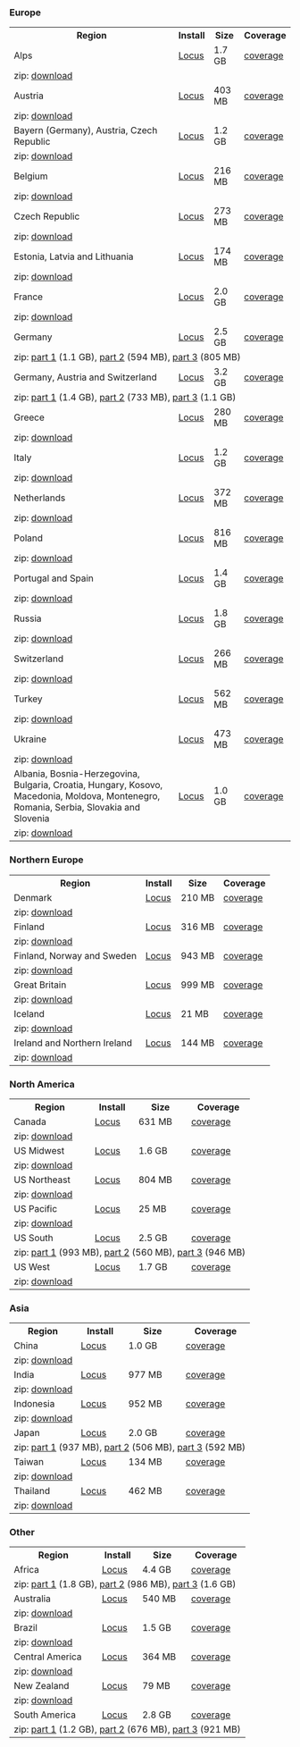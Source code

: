 
### Europe

<div class="v-1.0-pre18">
  
<table>
<tr>
  <th>Region</th>
  <th>Install</th>
  <th>Size</th>
  <th>Coverage</th>
</tr>

<tr>
  <td class="regionInfo">Alps</td>
  <td><a href="locus-actions://https/graphhopper.develar.org/locus/2020-01-24/alps.locus.xml">Locus</a></td>
  <td>1.7 GB</td>
  <td><a href="/coverage.html#alps@1.0-pre18">coverage</a></td>
</tr>

<tr class="infoRow">
<td colSpan="4">
  zip: <a href="https://s3.eu-central-1.wasabisys.com/gh-routing-data/alps.osm-gh.zip">download</a>
</td>
</tr>

<tr>
  <td class="regionInfo">Austria</td>
  <td><a href="locus-actions://https/graphhopper.develar.org/locus/2020-01-24/austria.locus.xml">Locus</a></td>
  <td>403 MB</td>
  <td><a href="/coverage.html#austria@1.0-pre18">coverage</a></td>
</tr>

<tr class="infoRow">
<td colSpan="4">
  zip: <a href="https://s3.eu-central-1.wasabisys.com/gh-routing-data/austria.osm-gh.zip">download</a>
</td>
</tr>

<tr>
  <td class="regionInfo">Bayern (Germany), Austria, Czech Republic</td>
  <td><a href="locus-actions://https/graphhopper.develar.org/locus/2020-01-24/bayern-at-cz.locus.xml">Locus</a></td>
  <td>1.2 GB</td>
  <td><a href="/coverage.html#bayern-at-cz@1.0-pre18">coverage</a></td>
</tr>

<tr class="infoRow">
<td colSpan="4">
  zip: <a href="https://s3.eu-central-1.wasabisys.com/gh-routing-data/bayern-at-cz.osm-gh.zip">download</a>
</td>
</tr>

<tr>
  <td class="regionInfo">Belgium</td>
  <td><a href="locus-actions://https/graphhopper.develar.org/locus/2020-01-24/belgium.locus.xml">Locus</a></td>
  <td>216 MB</td>
  <td><a href="/coverage.html#belgium@1.0-pre18">coverage</a></td>
</tr>

<tr class="infoRow">
<td colSpan="4">
  zip: <a href="https://s3.eu-central-1.wasabisys.com/gh-routing-data/belgium.osm-gh.zip">download</a>
</td>
</tr>

<tr>
  <td class="regionInfo">Czech Republic</td>
  <td><a href="locus-actions://https/graphhopper.develar.org/locus/2020-01-24/czech-republic.locus.xml">Locus</a></td>
  <td>273 MB</td>
  <td><a href="/coverage.html#czech-republic@1.0-pre18">coverage</a></td>
</tr>

<tr class="infoRow">
<td colSpan="4">
  zip: <a href="https://s3.eu-central-1.wasabisys.com/gh-routing-data/czech-republic.osm-gh.zip">download</a>
</td>
</tr>

<tr>
  <td class="regionInfo">Estonia, Latvia and Lithuania</td>
  <td><a href="locus-actions://https/graphhopper.develar.org/locus/2020-01-24/estonia-latvia-lithuania.locus.xml">Locus</a></td>
  <td>174 MB</td>
  <td><a href="/coverage.html#estonia-latvia-lithuania@1.0-pre18">coverage</a></td>
</tr>

<tr class="infoRow">
<td colSpan="4">
  zip: <a href="https://s3.eu-central-1.wasabisys.com/gh-routing-data/estonia-latvia-lithuania.osm-gh.zip">download</a>
</td>
</tr>

<tr>
  <td class="regionInfo">France</td>
  <td><a href="locus-actions://https/graphhopper.develar.org/locus/2020-01-24/france.locus.xml">Locus</a></td>
  <td>2.0 GB</td>
  <td><a href="/coverage.html#france@1.0-pre18">coverage</a></td>
</tr>

<tr class="infoRow">
<td colSpan="4">
  zip: <a href="https://s3.eu-central-1.wasabisys.com/gh-routing-data/france.osm-gh.zip">download</a>
</td>
</tr>

<tr>
  <td class="regionInfo">Germany</td>
  <td><a href="locus-actions://https/graphhopper.develar.org/locus/2020-01-24/germany.locus.xml">Locus</a></td>
  <td>2.5 GB</td>
  <td><a href="/coverage.html#germany@1.0-pre18">coverage</a></td>
</tr>

<tr class="infoRow">
<td colSpan="4">
  zip:
    <a href="https://s3.eu-central-1.wasabisys.com/gh-routing-data/germany-part1.osm-gh.zip">part 1</a> (1.1 GB),
    <a href="https://s3.eu-central-1.wasabisys.com/gh-routing-data/germany-part2.osm-gh.zip">part 2</a> (594 MB),
    <a href="https://s3.eu-central-1.wasabisys.com/gh-routing-data/germany-part3.osm-gh.zip">part 3</a> (805 MB)
    
</td>
</tr>

<tr>
  <td class="regionInfo">Germany, Austria and Switzerland</td>
  <td><a href="locus-actions://https/graphhopper.develar.org/locus/2020-01-24/de-at-ch.locus.xml">Locus</a></td>
  <td>3.2 GB</td>
  <td><a href="/coverage.html#dach@1.0-pre18">coverage</a></td>
</tr>

<tr class="infoRow">
<td colSpan="4">
  zip:
    <a href="https://s3.eu-central-1.wasabisys.com/gh-routing-data/de-at-ch-part1.osm-gh.zip">part 1</a> (1.4 GB),
    <a href="https://s3.eu-central-1.wasabisys.com/gh-routing-data/de-at-ch-part2.osm-gh.zip">part 2</a> (733 MB),
    <a href="https://s3.eu-central-1.wasabisys.com/gh-routing-data/de-at-ch-part3.osm-gh.zip">part 3</a> (1.1 GB)
    
</td>
</tr>

<tr>
  <td class="regionInfo">Greece</td>
  <td><a href="locus-actions://https/graphhopper.develar.org/locus/2020-01-24/greece.locus.xml">Locus</a></td>
  <td>280 MB</td>
  <td><a href="/coverage.html#greece@1.0-pre18">coverage</a></td>
</tr>

<tr class="infoRow">
<td colSpan="4">
  zip: <a href="https://s3.eu-central-1.wasabisys.com/gh-routing-data/greece.osm-gh.zip">download</a>
</td>
</tr>

<tr>
  <td class="regionInfo">Italy</td>
  <td><a href="locus-actions://https/graphhopper.develar.org/locus/2020-01-24/italy.locus.xml">Locus</a></td>
  <td>1.2 GB</td>
  <td><a href="/coverage.html#italy@1.0-pre18">coverage</a></td>
</tr>

<tr class="infoRow">
<td colSpan="4">
  zip: <a href="https://s3.eu-central-1.wasabisys.com/gh-routing-data/italy.osm-gh.zip">download</a>
</td>
</tr>

<tr>
  <td class="regionInfo">Netherlands</td>
  <td><a href="locus-actions://https/graphhopper.develar.org/locus/2020-01-24/netherlands.locus.xml">Locus</a></td>
  <td>372 MB</td>
  <td><a href="/coverage.html#netherlands@1.0-pre18">coverage</a></td>
</tr>

<tr class="infoRow">
<td colSpan="4">
  zip: <a href="https://s3.eu-central-1.wasabisys.com/gh-routing-data/netherlands.osm-gh.zip">download</a>
</td>
</tr>

<tr>
  <td class="regionInfo">Poland</td>
  <td><a href="locus-actions://https/graphhopper.develar.org/locus/2020-01-24/poland.locus.xml">Locus</a></td>
  <td>816 MB</td>
  <td><a href="/coverage.html#poland@1.0-pre18">coverage</a></td>
</tr>

<tr class="infoRow">
<td colSpan="4">
  zip: <a href="https://s3.eu-central-1.wasabisys.com/gh-routing-data/poland.osm-gh.zip">download</a>
</td>
</tr>

<tr>
  <td class="regionInfo">Portugal and Spain</td>
  <td><a href="locus-actions://https/graphhopper.develar.org/locus/2020-01-24/portugal-spain.locus.xml">Locus</a></td>
  <td>1.4 GB</td>
  <td><a href="/coverage.html#portugal-spain@1.0-pre18">coverage</a></td>
</tr>

<tr class="infoRow">
<td colSpan="4">
  zip: <a href="https://s3.eu-central-1.wasabisys.com/gh-routing-data/portugal-spain.osm-gh.zip">download</a>
</td>
</tr>

<tr>
  <td class="regionInfo">Russia</td>
  <td><a href="locus-actions://https/graphhopper.develar.org/locus/2020-01-24/russia.locus.xml">Locus</a></td>
  <td>1.8 GB</td>
  <td><a href="/coverage.html#russia@1.0-pre18">coverage</a></td>
</tr>

<tr class="infoRow">
<td colSpan="4">
  zip: <a href="https://s3.eu-central-1.wasabisys.com/gh-routing-data/russia.osm-gh.zip">download</a>
</td>
</tr>

<tr>
  <td class="regionInfo">Switzerland</td>
  <td><a href="locus-actions://https/graphhopper.develar.org/locus/2020-01-24/switzerland.locus.xml">Locus</a></td>
  <td>266 MB</td>
  <td><a href="/coverage.html#switzerland@1.0-pre18">coverage</a></td>
</tr>

<tr class="infoRow">
<td colSpan="4">
  zip: <a href="https://s3.eu-central-1.wasabisys.com/gh-routing-data/switzerland.osm-gh.zip">download</a>
</td>
</tr>

<tr>
  <td class="regionInfo">Turkey</td>
  <td><a href="locus-actions://https/graphhopper.develar.org/locus/2020-01-24/turkey.locus.xml">Locus</a></td>
  <td>562 MB</td>
  <td><a href="/coverage.html#turkey@1.0-pre18">coverage</a></td>
</tr>

<tr class="infoRow">
<td colSpan="4">
  zip: <a href="https://s3.eu-central-1.wasabisys.com/gh-routing-data/turkey.osm-gh.zip">download</a>
</td>
</tr>

<tr>
  <td class="regionInfo">Ukraine</td>
  <td><a href="locus-actions://https/graphhopper.develar.org/locus/2020-01-24/ukraine.locus.xml">Locus</a></td>
  <td>473 MB</td>
  <td><a href="/coverage.html#ukraine@1.0-pre18">coverage</a></td>
</tr>

<tr class="infoRow">
<td colSpan="4">
  zip: <a href="https://s3.eu-central-1.wasabisys.com/gh-routing-data/ukraine.osm-gh.zip">download</a>
</td>
</tr>

<tr>
  <td class="regionInfo">Albania, Bosnia-Herzegovina, Bulgaria, Croatia, Hungary, Kosovo, Macedonia, Moldova, Montenegro, Romania, Serbia, Slovakia and Slovenia</td>
  <td><a href="locus-actions://https/graphhopper.develar.org/locus/2020-01-24/al-ba-bg-hr-hu-xk-mk-md-me-ro-rs-sk-si.locus.xml">Locus</a></td>
  <td>1.0 GB</td>
  <td><a href="/coverage.html#al-ba-bg-hr-hu-xk-mk-md-me-ro-rs-sk-si@1.0-pre18">coverage</a></td>
</tr>

<tr class="infoRow">
<td colSpan="4">
  zip: <a href="https://s3.eu-central-1.wasabisys.com/gh-routing-data/al-ba-bg-hr-hu-xk-mk-md-me-ro-rs-sk-si.osm-gh.zip">download</a>
</td>
</tr>
 
</table>
</div>

<div class="v-1.0-pre20" style="display: none">
  
<table>
<tr>
  <th>Region</th>
  <th>Install</th>
  <th>Size</th>
  <th>Coverage</th>
</tr>

<tr>
  <td class="regionInfo">Alps</td>
  <td><a href="locus-actions://https/graphhopper.develar.org/locus/2020-02-03/alps.locus.xml">Locus</a></td>
  <td>1.7 GB</td>
  <td><a href="/coverage.html#alps@1.0-pre20">coverage</a></td>
</tr>

<tr class="infoRow">
<td colSpan="4">
  zip: <a href="https://s3.eu-central-1.wasabisys.com/gh-routing-data/2020-02-03/alps.osm-gh.zip">download</a>
</td>
</tr>

<tr>
  <td class="regionInfo">Austria</td>
  <td><a href="locus-actions://https/graphhopper.develar.org/locus/2020-02-03/austria.locus.xml">Locus</a></td>
  <td>403 MB</td>
  <td><a href="/coverage.html#austria@1.0-pre20">coverage</a></td>
</tr>

<tr class="infoRow">
<td colSpan="4">
  zip: <a href="https://s3.eu-central-1.wasabisys.com/gh-routing-data/2020-02-03/austria.osm-gh.zip">download</a>
</td>
</tr>

<tr>
  <td class="regionInfo">Bayern (Germany), Austria, Czech Republic</td>
  <td><a href="locus-actions://https/graphhopper.develar.org/locus/2020-02-03/bayern-at-cz.locus.xml">Locus</a></td>
  <td>1.2 GB</td>
  <td><a href="/coverage.html#bayern-at-cz@1.0-pre20">coverage</a></td>
</tr>

<tr class="infoRow">
<td colSpan="4">
  zip: <a href="https://s3.eu-central-1.wasabisys.com/gh-routing-data/2020-02-03/bayern-at-cz.osm-gh.zip">download</a>
</td>
</tr>

<tr>
  <td class="regionInfo">Belgium</td>
  <td><a href="locus-actions://https/graphhopper.develar.org/locus/2020-02-03/belgium.locus.xml">Locus</a></td>
  <td>216 MB</td>
  <td><a href="/coverage.html#belgium@1.0-pre20">coverage</a></td>
</tr>

<tr class="infoRow">
<td colSpan="4">
  zip: <a href="https://s3.eu-central-1.wasabisys.com/gh-routing-data/2020-02-03/belgium.osm-gh.zip">download</a>
</td>
</tr>

<tr>
  <td class="regionInfo">Czech Republic</td>
  <td><a href="locus-actions://https/graphhopper.develar.org/locus/2020-02-03/czech-republic.locus.xml">Locus</a></td>
  <td>273 MB</td>
  <td><a href="/coverage.html#czech-republic@1.0-pre20">coverage</a></td>
</tr>

<tr class="infoRow">
<td colSpan="4">
  zip: <a href="https://s3.eu-central-1.wasabisys.com/gh-routing-data/2020-02-03/czech-republic.osm-gh.zip">download</a>
</td>
</tr>

<tr>
  <td class="regionInfo">Estonia, Latvia and Lithuania</td>
  <td><a href="locus-actions://https/graphhopper.develar.org/locus/2020-02-03/estonia-latvia-lithuania.locus.xml">Locus</a></td>
  <td>174 MB</td>
  <td><a href="/coverage.html#estonia-latvia-lithuania@1.0-pre20">coverage</a></td>
</tr>

<tr class="infoRow">
<td colSpan="4">
  zip: <a href="https://s3.eu-central-1.wasabisys.com/gh-routing-data/2020-02-03/estonia-latvia-lithuania.osm-gh.zip">download</a>
</td>
</tr>

<tr>
  <td class="regionInfo">France</td>
  <td><a href="locus-actions://https/graphhopper.develar.org/locus/2020-02-03/france.locus.xml">Locus</a></td>
  <td>2.0 GB</td>
  <td><a href="/coverage.html#france@1.0-pre20">coverage</a></td>
</tr>

<tr class="infoRow">
<td colSpan="4">
  zip: <a href="https://s3.eu-central-1.wasabisys.com/gh-routing-data/2020-02-03/france.osm-gh.zip">download</a>
</td>
</tr>

<tr>
  <td class="regionInfo">Germany</td>
  <td><a href="locus-actions://https/graphhopper.develar.org/locus/2020-02-03/germany.locus.xml">Locus</a></td>
  <td>2.5 GB</td>
  <td><a href="/coverage.html#germany@1.0-pre20">coverage</a></td>
</tr>

<tr class="infoRow">
<td colSpan="4">
  zip:
    <a href="https://s3.eu-central-1.wasabisys.com/gh-routing-data/2020-02-03/germany-part1.osm-gh.zip">part 1</a> (669 MB),
    <a href="https://s3.eu-central-1.wasabisys.com/gh-routing-data/2020-02-03/germany-part2.osm-gh.zip">part 2</a> (594 MB),
    <a href="https://s3.eu-central-1.wasabisys.com/gh-routing-data/2020-02-03/germany-part3.osm-gh.zip">part 3</a> (1.3 GB)
    
</td>
</tr>

<tr>
  <td class="regionInfo">Germany, Austria and Switzerland</td>
  <td><a href="locus-actions://https/graphhopper.develar.org/locus/2020-02-03/de-at-ch.locus.xml">Locus</a></td>
  <td>3.2 GB</td>
  <td><a href="/coverage.html#dach@1.0-pre20">coverage</a></td>
</tr>

<tr class="infoRow">
<td colSpan="4">
  zip:
    <a href="https://s3.eu-central-1.wasabisys.com/gh-routing-data/2020-02-03/de-at-ch-part1.osm-gh.zip">part 1</a> (820 MB),
    <a href="https://s3.eu-central-1.wasabisys.com/gh-routing-data/2020-02-03/de-at-ch-part2.osm-gh.zip">part 2</a> (734 MB),
    <a href="https://s3.eu-central-1.wasabisys.com/gh-routing-data/2020-02-03/de-at-ch-part3.osm-gh.zip">part 3</a> (1.6 GB)
    
</td>
</tr>

<tr>
  <td class="regionInfo">Greece</td>
  <td><a href="locus-actions://https/graphhopper.develar.org/locus/2020-02-03/greece.locus.xml">Locus</a></td>
  <td>281 MB</td>
  <td><a href="/coverage.html#greece@1.0-pre20">coverage</a></td>
</tr>

<tr class="infoRow">
<td colSpan="4">
  zip: <a href="https://s3.eu-central-1.wasabisys.com/gh-routing-data/2020-02-03/greece.osm-gh.zip">download</a>
</td>
</tr>

<tr>
  <td class="regionInfo">Italy</td>
  <td><a href="locus-actions://https/graphhopper.develar.org/locus/2020-02-03/italy.locus.xml">Locus</a></td>
  <td>1.2 GB</td>
  <td><a href="/coverage.html#italy@1.0-pre20">coverage</a></td>
</tr>

<tr class="infoRow">
<td colSpan="4">
  zip: <a href="https://s3.eu-central-1.wasabisys.com/gh-routing-data/2020-02-03/italy.osm-gh.zip">download</a>
</td>
</tr>

<tr>
  <td class="regionInfo">Netherlands</td>
  <td><a href="locus-actions://https/graphhopper.develar.org/locus/2020-02-03/netherlands.locus.xml">Locus</a></td>
  <td>372 MB</td>
  <td><a href="/coverage.html#netherlands@1.0-pre20">coverage</a></td>
</tr>

<tr class="infoRow">
<td colSpan="4">
  zip: <a href="https://s3.eu-central-1.wasabisys.com/gh-routing-data/2020-02-03/netherlands.osm-gh.zip">download</a>
</td>
</tr>

<tr>
  <td class="regionInfo">Poland</td>
  <td><a href="locus-actions://https/graphhopper.develar.org/locus/2020-02-03/poland.locus.xml">Locus</a></td>
  <td>818 MB</td>
  <td><a href="/coverage.html#poland@1.0-pre20">coverage</a></td>
</tr>

<tr class="infoRow">
<td colSpan="4">
  zip: <a href="https://s3.eu-central-1.wasabisys.com/gh-routing-data/2020-02-03/poland.osm-gh.zip">download</a>
</td>
</tr>

<tr>
  <td class="regionInfo">Portugal and Spain</td>
  <td><a href="locus-actions://https/graphhopper.develar.org/locus/2020-02-03/portugal-spain.locus.xml">Locus</a></td>
  <td>1.4 GB</td>
  <td><a href="/coverage.html#portugal-spain@1.0-pre20">coverage</a></td>
</tr>

<tr class="infoRow">
<td colSpan="4">
  zip: <a href="https://s3.eu-central-1.wasabisys.com/gh-routing-data/2020-02-03/portugal-spain.osm-gh.zip">download</a>
</td>
</tr>

<tr>
  <td class="regionInfo">Russia</td>
  <td><a href="locus-actions://https/graphhopper.develar.org/locus/2020-02-03/russia.locus.xml">Locus</a></td>
  <td>1.8 GB</td>
  <td><a href="/coverage.html#russia@1.0-pre20">coverage</a></td>
</tr>

<tr class="infoRow">
<td colSpan="4">
  zip: <a href="https://s3.eu-central-1.wasabisys.com/gh-routing-data/2020-02-03/russia.osm-gh.zip">download</a>
</td>
</tr>

<tr>
  <td class="regionInfo">Switzerland</td>
  <td><a href="locus-actions://https/graphhopper.develar.org/locus/2020-02-03/switzerland.locus.xml">Locus</a></td>
  <td>266 MB</td>
  <td><a href="/coverage.html#switzerland@1.0-pre20">coverage</a></td>
</tr>

<tr class="infoRow">
<td colSpan="4">
  zip: <a href="https://s3.eu-central-1.wasabisys.com/gh-routing-data/2020-02-03/switzerland.osm-gh.zip">download</a>
</td>
</tr>

<tr>
  <td class="regionInfo">Turkey</td>
  <td><a href="locus-actions://https/graphhopper.develar.org/locus/2020-02-03/turkey.locus.xml">Locus</a></td>
  <td>564 MB</td>
  <td><a href="/coverage.html#turkey@1.0-pre20">coverage</a></td>
</tr>

<tr class="infoRow">
<td colSpan="4">
  zip: <a href="https://s3.eu-central-1.wasabisys.com/gh-routing-data/2020-02-03/turkey.osm-gh.zip">download</a>
</td>
</tr>

<tr>
  <td class="regionInfo">Ukraine</td>
  <td><a href="locus-actions://https/graphhopper.develar.org/locus/2020-02-03/ukraine.locus.xml">Locus</a></td>
  <td>474 MB</td>
  <td><a href="/coverage.html#ukraine@1.0-pre20">coverage</a></td>
</tr>

<tr class="infoRow">
<td colSpan="4">
  zip: <a href="https://s3.eu-central-1.wasabisys.com/gh-routing-data/2020-02-03/ukraine.osm-gh.zip">download</a>
</td>
</tr>

<tr>
  <td class="regionInfo">Albania, Bosnia-Herzegovina, Bulgaria, Croatia, Hungary, Kosovo, Macedonia, Moldova, Montenegro, Romania, Serbia, Slovakia and Slovenia</td>
  <td><a href="locus-actions://https/graphhopper.develar.org/locus/2020-02-03/al-ba-bg-hr-hu-xk-mk-md-me-ro-rs-sk-si.locus.xml">Locus</a></td>
  <td>1.0 GB</td>
  <td><a href="/coverage.html#al-ba-bg-hr-hu-xk-mk-md-me-ro-rs-sk-si@1.0-pre20">coverage</a></td>
</tr>

<tr class="infoRow">
<td colSpan="4">
  zip: <a href="https://s3.eu-central-1.wasabisys.com/gh-routing-data/2020-02-03/al-ba-bg-hr-hu-xk-mk-md-me-ro-rs-sk-si.osm-gh.zip">download</a>
</td>
</tr>
 
</table>
</div>

### Northern Europe

<div class="v-1.0-pre18">
  
<table>
<tr>
  <th>Region</th>
  <th>Install</th>
  <th>Size</th>
  <th>Coverage</th>
</tr>

<tr>
  <td class="regionInfo">Denmark</td>
  <td><a href="locus-actions://https/graphhopper.develar.org/locus/2020-01-24/denmark.locus.xml">Locus</a></td>
  <td>210 MB</td>
  <td><a href="/coverage.html#denmark@1.0-pre18">coverage</a></td>
</tr>

<tr class="infoRow">
<td colSpan="4">
  zip: <a href="https://s3.eu-central-1.wasabisys.com/gh-routing-data/denmark.osm-gh.zip">download</a>
</td>
</tr>

<tr>
  <td class="regionInfo">Finland</td>
  <td><a href="locus-actions://https/graphhopper.develar.org/locus/2020-01-24/finland.locus.xml">Locus</a></td>
  <td>316 MB</td>
  <td><a href="/coverage.html#finland@1.0-pre18">coverage</a></td>
</tr>

<tr class="infoRow">
<td colSpan="4">
  zip: <a href="https://s3.eu-central-1.wasabisys.com/gh-routing-data/finland.osm-gh.zip">download</a>
</td>
</tr>

<tr>
  <td class="regionInfo">Finland, Norway and Sweden</td>
  <td><a href="locus-actions://https/graphhopper.develar.org/locus/2020-01-24/finland-norway-sweden.locus.xml">Locus</a></td>
  <td>943 MB</td>
  <td><a href="/coverage.html#finland-norway-sweden@1.0-pre18">coverage</a></td>
</tr>

<tr class="infoRow">
<td colSpan="4">
  zip: <a href="https://s3.eu-central-1.wasabisys.com/gh-routing-data/finland-norway-sweden.osm-gh.zip">download</a>
</td>
</tr>

<tr>
  <td class="regionInfo">Great Britain</td>
  <td><a href="locus-actions://https/graphhopper.develar.org/locus/2020-01-24/great-britain.locus.xml">Locus</a></td>
  <td>999 MB</td>
  <td><a href="/coverage.html#great-britain@1.0-pre18">coverage</a></td>
</tr>

<tr class="infoRow">
<td colSpan="4">
  zip: <a href="https://s3.eu-central-1.wasabisys.com/gh-routing-data/great-britain.osm-gh.zip">download</a>
</td>
</tr>

<tr>
  <td class="regionInfo">Iceland</td>
  <td><a href="locus-actions://https/graphhopper.develar.org/locus/2020-01-24/iceland.locus.xml">Locus</a></td>
  <td>21 MB</td>
  <td><a href="/coverage.html#iceland@1.0-pre18">coverage</a></td>
</tr>

<tr class="infoRow">
<td colSpan="4">
  zip: <a href="https://s3.eu-central-1.wasabisys.com/gh-routing-data/iceland.osm-gh.zip">download</a>
</td>
</tr>

<tr>
  <td class="regionInfo">Ireland and Northern Ireland</td>
  <td><a href="locus-actions://https/graphhopper.develar.org/locus/2020-01-24/ireland-and-northern-ireland.locus.xml">Locus</a></td>
  <td>144 MB</td>
  <td><a href="/coverage.html#ireland-and-northern-ireland@1.0-pre18">coverage</a></td>
</tr>

<tr class="infoRow">
<td colSpan="4">
  zip: <a href="https://s3.eu-central-1.wasabisys.com/gh-routing-data/ireland-and-northern-ireland.osm-gh.zip">download</a>
</td>
</tr>
 
</table>
</div>

<div class="v-1.0-pre20" style="display: none">
  
<table>
<tr>
  <th>Region</th>
  <th>Install</th>
  <th>Size</th>
  <th>Coverage</th>
</tr>

<tr>
  <td class="regionInfo">Denmark</td>
  <td><a href="locus-actions://https/graphhopper.develar.org/locus/2020-02-03/denmark.locus.xml">Locus</a></td>
  <td>210 MB</td>
  <td><a href="/coverage.html#denmark@1.0-pre20">coverage</a></td>
</tr>

<tr class="infoRow">
<td colSpan="4">
  zip: <a href="https://s3.eu-central-1.wasabisys.com/gh-routing-data/2020-02-03/denmark.osm-gh.zip">download</a>
</td>
</tr>

<tr>
  <td class="regionInfo">Finland</td>
  <td><a href="locus-actions://https/graphhopper.develar.org/locus/2020-02-03/finland.locus.xml">Locus</a></td>
  <td>316 MB</td>
  <td><a href="/coverage.html#finland@1.0-pre20">coverage</a></td>
</tr>

<tr class="infoRow">
<td colSpan="4">
  zip: <a href="https://s3.eu-central-1.wasabisys.com/gh-routing-data/2020-02-03/finland.osm-gh.zip">download</a>
</td>
</tr>

<tr>
  <td class="regionInfo">Finland, Norway and Sweden</td>
  <td><a href="locus-actions://https/graphhopper.develar.org/locus/2020-02-03/finland-norway-sweden.locus.xml">Locus</a></td>
  <td>943 MB</td>
  <td><a href="/coverage.html#finland-norway-sweden@1.0-pre20">coverage</a></td>
</tr>

<tr class="infoRow">
<td colSpan="4">
  zip: <a href="https://s3.eu-central-1.wasabisys.com/gh-routing-data/2020-02-03/finland-norway-sweden.osm-gh.zip">download</a>
</td>
</tr>

<tr>
  <td class="regionInfo">Great Britain</td>
  <td><a href="locus-actions://https/graphhopper.develar.org/locus/2020-02-03/great-britain.locus.xml">Locus</a></td>
  <td>1.0 GB</td>
  <td><a href="/coverage.html#great-britain@1.0-pre20">coverage</a></td>
</tr>

<tr class="infoRow">
<td colSpan="4">
  zip: <a href="https://s3.eu-central-1.wasabisys.com/gh-routing-data/2020-02-03/great-britain.osm-gh.zip">download</a>
</td>
</tr>

<tr>
  <td class="regionInfo">Iceland</td>
  <td><a href="locus-actions://https/graphhopper.develar.org/locus/2020-02-03/iceland.locus.xml">Locus</a></td>
  <td>21 MB</td>
  <td><a href="/coverage.html#iceland@1.0-pre20">coverage</a></td>
</tr>

<tr class="infoRow">
<td colSpan="4">
  zip: <a href="https://s3.eu-central-1.wasabisys.com/gh-routing-data/2020-02-03/iceland.osm-gh.zip">download</a>
</td>
</tr>

<tr>
  <td class="regionInfo">Ireland and Northern Ireland</td>
  <td><a href="locus-actions://https/graphhopper.develar.org/locus/2020-02-03/ireland-and-northern-ireland.locus.xml">Locus</a></td>
  <td>145 MB</td>
  <td><a href="/coverage.html#ireland-and-northern-ireland@1.0-pre20">coverage</a></td>
</tr>

<tr class="infoRow">
<td colSpan="4">
  zip: <a href="https://s3.eu-central-1.wasabisys.com/gh-routing-data/2020-02-03/ireland-and-northern-ireland.osm-gh.zip">download</a>
</td>
</tr>
 
</table>
</div>

### North America

<div class="v-1.0-pre18">
  
<table>
<tr>
  <th>Region</th>
  <th>Install</th>
  <th>Size</th>
  <th>Coverage</th>
</tr>

<tr>
  <td class="regionInfo">Canada</td>
  <td><a href="locus-actions://https/graphhopper.develar.org/locus/2020-01-24/canada.locus.xml">Locus</a></td>
  <td>631 MB</td>
  <td><a href="/coverage.html#canada@1.0-pre18">coverage</a></td>
</tr>

<tr class="infoRow">
<td colSpan="4">
  zip: <a href="https://s3.eu-central-1.wasabisys.com/gh-routing-data/canada.osm-gh.zip">download</a>
</td>
</tr>

<tr>
  <td class="regionInfo">US Midwest</td>
  <td><a href="locus-actions://https/graphhopper.develar.org/locus/2020-01-24/us-midwest.locus.xml">Locus</a></td>
  <td>1.6 GB</td>
  <td><a href="/coverage.html#us-midwest@1.0-pre18">coverage</a></td>
</tr>

<tr class="infoRow">
<td colSpan="4">
  zip: <a href="https://s3.eu-central-1.wasabisys.com/gh-routing-data/us-midwest.osm-gh.zip">download</a>
</td>
</tr>

<tr>
  <td class="regionInfo">US Northeast</td>
  <td><a href="locus-actions://https/graphhopper.develar.org/locus/2020-01-24/us-northeast.locus.xml">Locus</a></td>
  <td>804 MB</td>
  <td><a href="/coverage.html#us-northeast@1.0-pre18">coverage</a></td>
</tr>

<tr class="infoRow">
<td colSpan="4">
  zip: <a href="https://s3.eu-central-1.wasabisys.com/gh-routing-data/us-northeast.osm-gh.zip">download</a>
</td>
</tr>

<tr>
  <td class="regionInfo">US Pacific</td>
  <td><a href="locus-actions://https/graphhopper.develar.org/locus/2020-01-24/us-pacific.locus.xml">Locus</a></td>
  <td>25 MB</td>
  <td><a href="/coverage.html#us-pacific@1.0-pre18">coverage</a></td>
</tr>

<tr class="infoRow">
<td colSpan="4">
  zip: <a href="https://s3.eu-central-1.wasabisys.com/gh-routing-data/us-pacific.osm-gh.zip">download</a>
</td>
</tr>

<tr>
  <td class="regionInfo">US South</td>
  <td><a href="locus-actions://https/graphhopper.develar.org/locus/2020-01-24/us-south.locus.xml">Locus</a></td>
  <td>2.5 GB</td>
  <td><a href="/coverage.html#us-south@1.0-pre18">coverage</a></td>
</tr>

<tr class="infoRow">
<td colSpan="4">
  zip:
    <a href="https://s3.eu-central-1.wasabisys.com/gh-routing-data/us-south-part1.osm-gh.zip">part 1</a> (993 MB),
    <a href="https://s3.eu-central-1.wasabisys.com/gh-routing-data/us-south-part2.osm-gh.zip">part 2</a> (560 MB),
    <a href="https://s3.eu-central-1.wasabisys.com/gh-routing-data/us-south-part3.osm-gh.zip">part 3</a> (946 MB)
    
</td>
</tr>

<tr>
  <td class="regionInfo">US West</td>
  <td><a href="locus-actions://https/graphhopper.develar.org/locus/2020-01-24/us-west.locus.xml">Locus</a></td>
  <td>1.7 GB</td>
  <td><a href="/coverage.html#us-west@1.0-pre18">coverage</a></td>
</tr>

<tr class="infoRow">
<td colSpan="4">
  zip: <a href="https://s3.eu-central-1.wasabisys.com/gh-routing-data/us-west.osm-gh.zip">download</a>
</td>
</tr>
 
</table>
</div>

<div class="v-1.0-pre20" style="display: none">
  
<table>
<tr>
  <th>Region</th>
  <th>Install</th>
  <th>Size</th>
  <th>Coverage</th>
</tr>

<tr>
  <td class="regionInfo">Canada</td>
  <td><a href="locus-actions://https/graphhopper.develar.org/locus/2020-02-03/canada.locus.xml">Locus</a></td>
  <td>630 MB</td>
  <td><a href="/coverage.html#canada@1.0-pre20">coverage</a></td>
</tr>

<tr class="infoRow">
<td colSpan="4">
  zip: <a href="https://s3.eu-central-1.wasabisys.com/gh-routing-data/2020-02-03/canada.osm-gh.zip">download</a>
</td>
</tr>

<tr>
  <td class="regionInfo">US Midwest</td>
  <td><a href="locus-actions://https/graphhopper.develar.org/locus/2020-02-03/us-midwest.locus.xml">Locus</a></td>
  <td>1.7 GB</td>
  <td><a href="/coverage.html#us-midwest@1.0-pre20">coverage</a></td>
</tr>

<tr class="infoRow">
<td colSpan="4">
  zip: <a href="https://s3.eu-central-1.wasabisys.com/gh-routing-data/2020-02-03/us-midwest.osm-gh.zip">download</a>
</td>
</tr>

<tr>
  <td class="regionInfo">US Northeast</td>
  <td><a href="locus-actions://https/graphhopper.develar.org/locus/2020-02-03/us-northeast.locus.xml">Locus</a></td>
  <td>807 MB</td>
  <td><a href="/coverage.html#us-northeast@1.0-pre20">coverage</a></td>
</tr>

<tr class="infoRow">
<td colSpan="4">
  zip: <a href="https://s3.eu-central-1.wasabisys.com/gh-routing-data/2020-02-03/us-northeast.osm-gh.zip">download</a>
</td>
</tr>

<tr>
  <td class="regionInfo">US Pacific</td>
  <td><a href="locus-actions://https/graphhopper.develar.org/locus/2020-02-03/us-pacific.locus.xml">Locus</a></td>
  <td>25 MB</td>
  <td><a href="/coverage.html#us-pacific@1.0-pre20">coverage</a></td>
</tr>

<tr class="infoRow">
<td colSpan="4">
  zip: <a href="https://s3.eu-central-1.wasabisys.com/gh-routing-data/2020-02-03/us-pacific.osm-gh.zip">download</a>
</td>
</tr>

<tr>
  <td class="regionInfo">US South</td>
  <td><a href="locus-actions://https/graphhopper.develar.org/locus/2020-02-03/us-south.locus.xml">Locus</a></td>
  <td>2.5 GB</td>
  <td><a href="/coverage.html#us-south@1.0-pre20">coverage</a></td>
</tr>

<tr class="infoRow">
<td colSpan="4">
  zip:
    <a href="https://s3.eu-central-1.wasabisys.com/gh-routing-data/2020-02-03/us-south-part1.osm-gh.zip">part 1</a> (591 MB),
    <a href="https://s3.eu-central-1.wasabisys.com/gh-routing-data/2020-02-03/us-south-part2.osm-gh.zip">part 2</a> (562 MB),
    <a href="https://s3.eu-central-1.wasabisys.com/gh-routing-data/2020-02-03/us-south-part3.osm-gh.zip">part 3</a> (1.4 GB)
    
</td>
</tr>

<tr>
  <td class="regionInfo">US West</td>
  <td><a href="locus-actions://https/graphhopper.develar.org/locus/2020-02-03/us-west.locus.xml">Locus</a></td>
  <td>1.7 GB</td>
  <td><a href="/coverage.html#us-west@1.0-pre20">coverage</a></td>
</tr>

<tr class="infoRow">
<td colSpan="4">
  zip: <a href="https://s3.eu-central-1.wasabisys.com/gh-routing-data/2020-02-03/us-west.osm-gh.zip">download</a>
</td>
</tr>
 
</table>
</div>

### Asia

<div class="v-1.0-pre18">
  
<table>
<tr>
  <th>Region</th>
  <th>Install</th>
  <th>Size</th>
  <th>Coverage</th>
</tr>

<tr>
  <td class="regionInfo">China</td>
  <td><a href="locus-actions://https/graphhopper.develar.org/locus/2020-01-24/china.locus.xml">Locus</a></td>
  <td>1.0 GB</td>
  <td><a href="/coverage.html#china@1.0-pre18">coverage</a></td>
</tr>

<tr class="infoRow">
<td colSpan="4">
  zip: <a href="https://s3.eu-central-1.wasabisys.com/gh-routing-data/china.osm-gh.zip">download</a>
</td>
</tr>

<tr>
  <td class="regionInfo">India</td>
  <td><a href="locus-actions://https/graphhopper.develar.org/locus/2020-01-24/india.locus.xml">Locus</a></td>
  <td>977 MB</td>
  <td><a href="/coverage.html#india@1.0-pre18">coverage</a></td>
</tr>

<tr class="infoRow">
<td colSpan="4">
  zip: <a href="https://s3.eu-central-1.wasabisys.com/gh-routing-data/india.osm-gh.zip">download</a>
</td>
</tr>

<tr>
  <td class="regionInfo">Indonesia</td>
  <td><a href="locus-actions://https/graphhopper.develar.org/locus/2020-01-24/indonesia.locus.xml">Locus</a></td>
  <td>952 MB</td>
  <td><a href="/coverage.html#indonesia@1.0-pre18">coverage</a></td>
</tr>

<tr class="infoRow">
<td colSpan="4">
  zip: <a href="https://s3.eu-central-1.wasabisys.com/gh-routing-data/indonesia.osm-gh.zip">download</a>
</td>
</tr>

<tr>
  <td class="regionInfo">Japan</td>
  <td><a href="locus-actions://https/graphhopper.develar.org/locus/2020-01-24/japan.locus.xml">Locus</a></td>
  <td>2.0 GB</td>
  <td><a href="/coverage.html#japan@1.0-pre18">coverage</a></td>
</tr>

<tr class="infoRow">
<td colSpan="4">
  zip:
    <a href="https://s3.eu-central-1.wasabisys.com/gh-routing-data/japan-part1.osm-gh.zip">part 1</a> (937 MB),
    <a href="https://s3.eu-central-1.wasabisys.com/gh-routing-data/japan-part2.osm-gh.zip">part 2</a> (506 MB),
    <a href="https://s3.eu-central-1.wasabisys.com/gh-routing-data/japan-part3.osm-gh.zip">part 3</a> (592 MB)
    
</td>
</tr>

<tr>
  <td class="regionInfo">Taiwan</td>
  <td><a href="locus-actions://https/graphhopper.develar.org/locus/2020-01-24/taiwan.locus.xml">Locus</a></td>
  <td>134 MB</td>
  <td><a href="/coverage.html#taiwan@1.0-pre18">coverage</a></td>
</tr>

<tr class="infoRow">
<td colSpan="4">
  zip: <a href="https://s3.eu-central-1.wasabisys.com/gh-routing-data/taiwan.osm-gh.zip">download</a>
</td>
</tr>

<tr>
  <td class="regionInfo">Thailand</td>
  <td><a href="locus-actions://https/graphhopper.develar.org/locus/2020-01-24/thailand.locus.xml">Locus</a></td>
  <td>462 MB</td>
  <td><a href="/coverage.html#thailand@1.0-pre18">coverage</a></td>
</tr>

<tr class="infoRow">
<td colSpan="4">
  zip: <a href="https://s3.eu-central-1.wasabisys.com/gh-routing-data/thailand.osm-gh.zip">download</a>
</td>
</tr>
 
</table>
</div>

<div class="v-1.0-pre20" style="display: none">
  
<table>
<tr>
  <th>Region</th>
  <th>Install</th>
  <th>Size</th>
  <th>Coverage</th>
</tr>

<tr>
  <td class="regionInfo">China</td>
  <td><a href="locus-actions://https/graphhopper.develar.org/locus/2020-02-03/china.locus.xml">Locus</a></td>
  <td>1.0 GB</td>
  <td><a href="/coverage.html#china@1.0-pre20">coverage</a></td>
</tr>

<tr class="infoRow">
<td colSpan="4">
  zip: <a href="https://s3.eu-central-1.wasabisys.com/gh-routing-data/2020-02-03/china.osm-gh.zip">download</a>
</td>
</tr>

<tr>
  <td class="regionInfo">India</td>
  <td><a href="locus-actions://https/graphhopper.develar.org/locus/2020-02-03/india.locus.xml">Locus</a></td>
  <td>979 MB</td>
  <td><a href="/coverage.html#india@1.0-pre20">coverage</a></td>
</tr>

<tr class="infoRow">
<td colSpan="4">
  zip: <a href="https://s3.eu-central-1.wasabisys.com/gh-routing-data/2020-02-03/india.osm-gh.zip">download</a>
</td>
</tr>

<tr>
  <td class="regionInfo">Indonesia</td>
  <td><a href="locus-actions://https/graphhopper.develar.org/locus/2020-02-03/indonesia.locus.xml">Locus</a></td>
  <td>954 MB</td>
  <td><a href="/coverage.html#indonesia@1.0-pre20">coverage</a></td>
</tr>

<tr class="infoRow">
<td colSpan="4">
  zip: <a href="https://s3.eu-central-1.wasabisys.com/gh-routing-data/2020-02-03/indonesia.osm-gh.zip">download</a>
</td>
</tr>

<tr>
  <td class="regionInfo">Japan</td>
  <td><a href="locus-actions://https/graphhopper.develar.org/locus/2020-02-03/japan.locus.xml">Locus</a></td>
  <td>2.0 GB</td>
  <td><a href="/coverage.html#japan@1.0-pre20">coverage</a></td>
</tr>

<tr class="infoRow">
<td colSpan="4">
  zip:
    <a href="https://s3.eu-central-1.wasabisys.com/gh-routing-data/2020-02-03/japan-part1.osm-gh.zip">part 1</a> (540 MB),
    <a href="https://s3.eu-central-1.wasabisys.com/gh-routing-data/2020-02-03/japan-part2.osm-gh.zip">part 2</a> (507 MB),
    <a href="https://s3.eu-central-1.wasabisys.com/gh-routing-data/2020-02-03/japan-part3.osm-gh.zip">part 3</a> (992 MB)
    
</td>
</tr>

<tr>
  <td class="regionInfo">Taiwan</td>
  <td><a href="locus-actions://https/graphhopper.develar.org/locus/2020-02-03/taiwan.locus.xml">Locus</a></td>
  <td>135 MB</td>
  <td><a href="/coverage.html#taiwan@1.0-pre20">coverage</a></td>
</tr>

<tr class="infoRow">
<td colSpan="4">
  zip: <a href="https://s3.eu-central-1.wasabisys.com/gh-routing-data/2020-02-03/taiwan.osm-gh.zip">download</a>
</td>
</tr>

<tr>
  <td class="regionInfo">Thailand</td>
  <td><a href="locus-actions://https/graphhopper.develar.org/locus/2020-02-03/thailand.locus.xml">Locus</a></td>
  <td>463 MB</td>
  <td><a href="/coverage.html#thailand@1.0-pre20">coverage</a></td>
</tr>

<tr class="infoRow">
<td colSpan="4">
  zip: <a href="https://s3.eu-central-1.wasabisys.com/gh-routing-data/2020-02-03/thailand.osm-gh.zip">download</a>
</td>
</tr>
 
</table>
</div>

### Other

<div class="v-1.0-pre18">
  
<table>
<tr>
  <th>Region</th>
  <th>Install</th>
  <th>Size</th>
  <th>Coverage</th>
</tr>

<tr>
  <td class="regionInfo">Africa</td>
  <td><a href="locus-actions://https/graphhopper.develar.org/locus/2020-01-24/africa.locus.xml">Locus</a></td>
  <td>4.4 GB</td>
  <td><a href="/coverage.html#africa@1.0-pre18">coverage</a></td>
</tr>

<tr class="infoRow">
<td colSpan="4">
  zip:
    <a href="https://s3.eu-central-1.wasabisys.com/gh-routing-data/africa-part1.osm-gh.zip">part 1</a> (1.8 GB),
    <a href="https://s3.eu-central-1.wasabisys.com/gh-routing-data/africa-part2.osm-gh.zip">part 2</a> (986 MB),
    <a href="https://s3.eu-central-1.wasabisys.com/gh-routing-data/africa-part3.osm-gh.zip">part 3</a> (1.6 GB)
    
</td>
</tr>

<tr>
  <td class="regionInfo">Australia</td>
  <td><a href="locus-actions://https/graphhopper.develar.org/locus/2020-01-24/australia.locus.xml">Locus</a></td>
  <td>540 MB</td>
  <td><a href="/coverage.html#australia@1.0-pre18">coverage</a></td>
</tr>

<tr class="infoRow">
<td colSpan="4">
  zip: <a href="https://s3.eu-central-1.wasabisys.com/gh-routing-data/australia.osm-gh.zip">download</a>
</td>
</tr>

<tr>
  <td class="regionInfo">Brazil</td>
  <td><a href="locus-actions://https/graphhopper.develar.org/locus/2020-01-24/brazil.locus.xml">Locus</a></td>
  <td>1.5 GB</td>
  <td><a href="/coverage.html#brazil@1.0-pre18">coverage</a></td>
</tr>

<tr class="infoRow">
<td colSpan="4">
  zip: <a href="https://s3.eu-central-1.wasabisys.com/gh-routing-data/brazil.osm-gh.zip">download</a>
</td>
</tr>

<tr>
  <td class="regionInfo">Central America</td>
  <td><a href="locus-actions://https/graphhopper.develar.org/locus/2020-01-24/central-america.locus.xml">Locus</a></td>
  <td>364 MB</td>
  <td><a href="/coverage.html#central-america@1.0-pre18">coverage</a></td>
</tr>

<tr class="infoRow">
<td colSpan="4">
  zip: <a href="https://s3.eu-central-1.wasabisys.com/gh-routing-data/central-america.osm-gh.zip">download</a>
</td>
</tr>

<tr>
  <td class="regionInfo">New Zealand</td>
  <td><a href="locus-actions://https/graphhopper.develar.org/locus/2020-01-24/new-zealand.locus.xml">Locus</a></td>
  <td>79 MB</td>
  <td><a href="/coverage.html#new-zealand@1.0-pre18">coverage</a></td>
</tr>

<tr class="infoRow">
<td colSpan="4">
  zip: <a href="https://s3.eu-central-1.wasabisys.com/gh-routing-data/new-zealand.osm-gh.zip">download</a>
</td>
</tr>

<tr>
  <td class="regionInfo">South America</td>
  <td><a href="locus-actions://https/graphhopper.develar.org/locus/2020-01-24/south-america.locus.xml">Locus</a></td>
  <td>2.8 GB</td>
  <td><a href="/coverage.html#south-america@1.0-pre18">coverage</a></td>
</tr>

<tr class="infoRow">
<td colSpan="4">
  zip:
    <a href="https://s3.eu-central-1.wasabisys.com/gh-routing-data/south-america-part1.osm-gh.zip">part 1</a> (1.2 GB),
    <a href="https://s3.eu-central-1.wasabisys.com/gh-routing-data/south-america-part2.osm-gh.zip">part 2</a> (676 MB),
    <a href="https://s3.eu-central-1.wasabisys.com/gh-routing-data/south-america-part3.osm-gh.zip">part 3</a> (921 MB)
    
</td>
</tr>
 
</table>
</div>

<div class="v-1.0-pre20" style="display: none">
  
<table>
<tr>
  <th>Region</th>
  <th>Install</th>
  <th>Size</th>
  <th>Coverage</th>
</tr>

<tr>
  <td class="regionInfo">Africa</td>
  <td><a href="locus-actions://https/graphhopper.develar.org/locus/2020-02-03/africa.locus.xml">Locus</a></td>
  <td>4.4 GB</td>
  <td><a href="/coverage.html#africa@1.0-pre20">coverage</a></td>
</tr>

<tr class="infoRow">
<td colSpan="4">
  zip:
    <a href="https://s3.eu-central-1.wasabisys.com/gh-routing-data/2020-02-03/africa-part1.osm-gh.zip">part 1</a> (1.0 GB),
    <a href="https://s3.eu-central-1.wasabisys.com/gh-routing-data/2020-02-03/africa-part2.osm-gh.zip">part 2</a> (993 MB),
    <a href="https://s3.eu-central-1.wasabisys.com/gh-routing-data/2020-02-03/africa-part3.osm-gh.zip">part 3</a> (2.4 GB)
    
</td>
</tr>

<tr>
  <td class="regionInfo">Australia</td>
  <td><a href="locus-actions://https/graphhopper.develar.org/locus/2020-02-03/australia.locus.xml">Locus</a></td>
  <td>541 MB</td>
  <td><a href="/coverage.html#australia@1.0-pre20">coverage</a></td>
</tr>

<tr class="infoRow">
<td colSpan="4">
  zip: <a href="https://s3.eu-central-1.wasabisys.com/gh-routing-data/2020-02-03/australia.osm-gh.zip">download</a>
</td>
</tr>

<tr>
  <td class="regionInfo">Brazil</td>
  <td><a href="locus-actions://https/graphhopper.develar.org/locus/2020-02-03/brazil.locus.xml">Locus</a></td>
  <td>1.5 GB</td>
  <td><a href="/coverage.html#brazil@1.0-pre20">coverage</a></td>
</tr>

<tr class="infoRow">
<td colSpan="4">
  zip: <a href="https://s3.eu-central-1.wasabisys.com/gh-routing-data/2020-02-03/brazil.osm-gh.zip">download</a>
</td>
</tr>

<tr>
  <td class="regionInfo">Central America</td>
  <td><a href="locus-actions://https/graphhopper.develar.org/locus/2020-02-03/central-america.locus.xml">Locus</a></td>
  <td>364 MB</td>
  <td><a href="/coverage.html#central-america@1.0-pre20">coverage</a></td>
</tr>

<tr class="infoRow">
<td colSpan="4">
  zip: <a href="https://s3.eu-central-1.wasabisys.com/gh-routing-data/2020-02-03/central-america.osm-gh.zip">download</a>
</td>
</tr>

<tr>
  <td class="regionInfo">New Zealand</td>
  <td><a href="locus-actions://https/graphhopper.develar.org/locus/2020-02-03/new-zealand.locus.xml">Locus</a></td>
  <td>79 MB</td>
  <td><a href="/coverage.html#new-zealand@1.0-pre20">coverage</a></td>
</tr>

<tr class="infoRow">
<td colSpan="4">
  zip: <a href="https://s3.eu-central-1.wasabisys.com/gh-routing-data/2020-02-03/new-zealand.osm-gh.zip">download</a>
</td>
</tr>

<tr>
  <td class="regionInfo">South America</td>
  <td><a href="locus-actions://https/graphhopper.develar.org/locus/2020-02-03/south-america.locus.xml">Locus</a></td>
  <td>2.8 GB</td>
  <td><a href="/coverage.html#south-america@1.0-pre20">coverage</a></td>
</tr>

<tr class="infoRow">
<td colSpan="4">
  zip:
    <a href="https://s3.eu-central-1.wasabisys.com/gh-routing-data/2020-02-03/south-america-part1.osm-gh.zip">part 1</a> (744 MB),
    <a href="https://s3.eu-central-1.wasabisys.com/gh-routing-data/2020-02-03/south-america-part2.osm-gh.zip">part 2</a> (678 MB),
    <a href="https://s3.eu-central-1.wasabisys.com/gh-routing-data/2020-02-03/south-america-part3.osm-gh.zip">part 3</a> (1.4 GB)
    
</td>
</tr>
 
</table>
</div>



